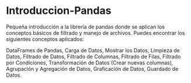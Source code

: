 # Introduccion-Pandas
Pequeña introducción a la librería de pandas donde se aplican los conceptos básicos de filtrado y manejo de archivos.
Puedes encontrar los siguientes conceptos aplicados:

DataFrames de Pandas,
Carga de Datos,
Mostrar los Datos,
Limpieza de Datos,
Filtrado de Datos,
Filtrado de Columnas,
Filtrado de Filas,
Filtrado por Condiciones,
Transformación de Datos (Crear nuevas columnas),
Agrupación y Agregación de Datos,
Graficación de Datos,
Guardado de Datos.

